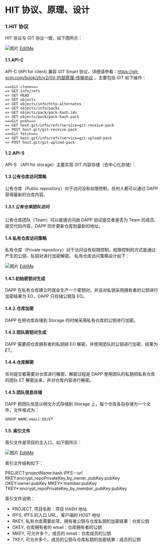 HIT 协议、原理、设计
=======

### 1.HIT 协议

HIT 协议与 GIT 协议一致，如下图所示：

![图片](https://docs.google.com/drawings/d/e/2PACX-1vTwLWoveA9JRnJHdXZWpCKSTfNfa3_EfzYEyy9HU59T5v_TxCIpHPFciIVzE9GD5cYMWZti63d2s85O/pub?w=695&amp;h=386)
[EditMe](https://docs.google.com/drawings/d/1RBDvx2bbgVKsKYBsAt6jinwDLR3DK6ZFlfrHca4P-OM/edit?usp=sharing)

#### 1.1.API-C

API-C (API for client) 兼容 GIT Smart 协议，详细请参看：https://git-scm.com/book/zh/v2/Git-内部原理-传输协议 。主要包括 GIT 如下操作：

    ===Git clone===
    => GET info/refs
    => GET HEAD
    => GET objects
    => GET objects/info/http-alternates
    => GET objects/info/packs
    => GET objects/pack/pack-hash.idx
    => GET objects/pack/pack-hash.pack
    ===Git push===
    => GET host.git/info/refs?service=git-receive-pack
    => POST host.git/git-receive-pack
    ===Git fetch===
    => GET host.git/info/refs?service=git-upload-pack
    => POST host.git/git-upload-pack

#### 1.2.API-S

API-S （API for storage）主要实现 GIT 内容存储（去中心化存储）：

#### 1.3.公有仓库访问策略

公有仓库（Public repository）对于访问没有权限控制，任何人都可以通过 DAPP 获得最新的仓库内容。

##### 1.3.1.公有仓库团队访问

公有仓库团队（Team）可以直接访问由 DAPP 验证提交者是否为 Team 的成员、提交代码内容，DAPP 同步更新仓库到最新的地址。

#### 1.4.私有仓库访问策略

私有仓库（Private repository）对于访问设有权限控制，权限控制的方式是通过产生的公钥、私钥对进行加密解密。 私有仓库访问策略设计如下：

![图片](https://docs.google.com/drawings/d/e/2PACX-1vQJK0_xZtqCPOR1mc1UjiHC5kBwu50OhL769AZjx1kcP-DPGnFybUYLy_iShZWFQc_miOSMruukslY1/pub?w=667&amp;h=631)
[EditMe](https://docs.google.com/drawings/d/15TZxxW0zZ2fq3p2l5QHXBPd1e2LjtJMfgxvb4LnsE7I/edit?usp=sharing)

#### 1.4.1.初始密钥对生成

DAPP 在私有仓库建立时就会生产一个密钥对，并且对私钥采用拥有者的公钥进行加密结果为 EO，DAPP 只存储公钥及 EO。

#### 1.4.2.仓库加密

DAPP 在把仓库存储到 Storage 的时候采用私有仓库的公钥进行加密。

#### 1.4.3.团队密钥对生成

DAPP 需要把仓库拥有者的私钥把 EO 解密，并使用团队的公钥进行加密，结果为 ET。

#### 1.4.4.仓库解密

任何提交都需要对仓库进行解密，解密过程是 DAPP 使用团队的私钥把私有仓库的团队 ET 解密出来，并对仓库内容进行解密。

#### 1.4.5.团队信息存储

DAPP 把团队信息以明文方式存储到 Storage 上，每个仓库各自存储为一个文件，文件格式为：

    GROUP_NAME:email:EO/ET

#### 1.5. 索引文件

索引文件是项目的主入口，如下图所示：

![图片](https://docs.google.com/drawings/d/e/2PACX-1vS9b7t4ZW2i00kQ7v2ODtVdBTLcW4ngpkSem1iclA2jsYEX88Z9xRJ94HQvTxcnpTelkNvCdIsLM57r/pub?w=960&amp;h=720)
[EditMe](https://docs.google.com/drawings/d/16tVCaBD9YwzhYGPQw5YgJAGxL1p5TB_WWiXZS3XEnkg/edit?usp=sharing)

索引文件结构如下：

  PROJECT:projectName:hash
  IPFS:-:url
  RKEY:encrypt_repoPrivateKey_by_owner_pubKey:pubKey
  OKEY:owner:pubKey
  MKEY*:member:pubKey
  TKEY*:encrypt_repoPrivateKey_by_member_pubKey:pubKey

索引文件说明：
- PROJECT, 项目名称：项目 HASH 地址
- IPFS, IPFS 的入口 URL，客户端的 HOST 地址
- RKEY, 私有仓库需要此项，拥有者公钥与仓库私钥的加密结果：仓库公钥
- OKEY, 仓库拥有者的 email：仓库拥有者的公钥
- MKEY, 可允许多个，成员的 email：仓库成员的公钥
- TKEY, 可允许多个，成员的公钥与仓库私钥的加密结果：成员的公钥











